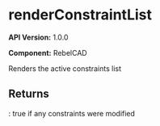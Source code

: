 # renderConstraintList

**API Version:** 1.0.0

**Component:** RebelCAD

Renders the active constraints list

## Returns

: true if any constraints were modified

